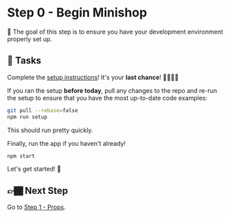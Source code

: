 # Step 0 - Begin Minishop

🏅 The goal of this step is to ensure you have your development environment properly set up.

## 📝 Tasks

Complete the [setup instructions](../../README.md#setup)! It's your **last chance**! 🏃🏾‍♂️💨

If you ran the setup **before today**, pull any changes to the repo and re-run the setup to ensure that you have the most up-to-date code examples:

```sh
git pull --rebase=false
npm run setup
```

This should run pretty quickly.

Finally, run the app if you haven't already!

```sh
npm start
```

Let's get started! 🎉

## 👉🏾 Next Step

Go to [Step 1 - Props](../01-props).

